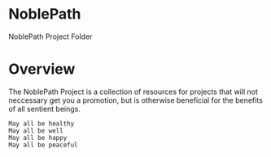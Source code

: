 # NoblePath
NoblePath Project Folder

# Overview
The NoblePath Project is a collection of resources for projects that will not neccessary get you a promotion, but is otherwise beneficial for the benefits of all sentient beings.  


```
May all be healthy
May all be well
May all be happy
May all be peaceful
```
